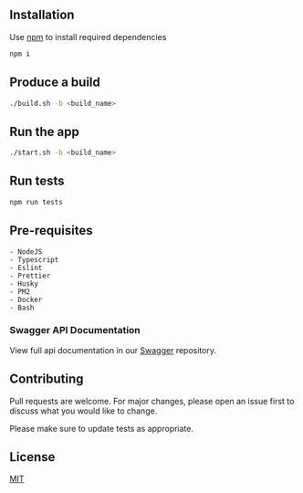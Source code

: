 [Swagger]: https://app.swaggerhub.com/apis/<username>/<app>/1.0.0-oas3

## Installation

Use [npm](https://www.npmjs.com) to install required dependencies

```javascript
npm i
```
## Produce a build

```bash
./build.sh -b <build_name>
```

## Run the app

```bash
./start.sh -b <build_name>
```

## Run tests

```javascript
npm run tests
```

## Pre-requisites
```
- NodeJS
- Typescript
- Eslint
- Prettier
- Husky
- PM2
- Docker
- Bash
```

### Swagger API Documentation
View full api documentation in our [Swagger] repository.
## Contributing
Pull requests are welcome. For major changes, please open an issue first to discuss what you would like to change.

Please make sure to update tests as appropriate.

## License
[MIT](https://choosealicense.com/licenses/mit/)